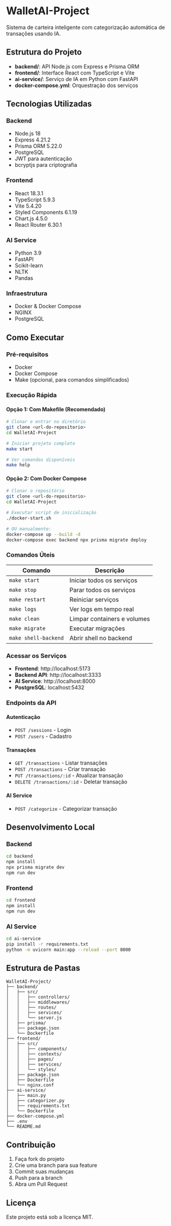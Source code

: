 # WalletAI-Project

Sistema de carteira inteligente com categorização automática de transações usando IA.

## Estrutura do Projeto

- **backend/**: API Node.js com Express e Prisma ORM
- **frontend/**: Interface React com TypeScript e Vite
- **ai-service/**: Serviço de IA em Python com FastAPI
- **docker-compose.yml**: Orquestração dos serviços

## Tecnologias Utilizadas

### Backend
- Node.js 18
- Express 4.21.2
- Prisma ORM 5.22.0
- PostgreSQL
- JWT para autenticação
- bcryptjs para criptografia

### Frontend
- React 18.3.1
- TypeScript 5.9.3
- Vite 5.4.20
- Styled Components 6.1.19
- Chart.js 4.5.0
- React Router 6.30.1

### AI Service
- Python 3.9
- FastAPI
- Scikit-learn
- NLTK
- Pandas

### Infraestrutura
- Docker & Docker Compose
- NGINX
- PostgreSQL

## Como Executar

### Pré-requisitos
- Docker
- Docker Compose
- Make (opcional, para comandos simplificados)

### Execução Rápida

#### Opção 1: Com Makefile (Recomendado)
```bash
# Clonar e entrar no diretório
git clone <url-do-repositorio>
cd WalletAI-Project

# Iniciar projeto completo
make start

# Ver comandos disponíveis
make help
```

#### Opção 2: Com Docker Compose
```bash
# Clonar o repositório
git clone <url-do-repositorio>
cd WalletAI-Project

# Executar script de inicialização
./docker-start.sh

# OU manualmente:
docker-compose up --build -d
docker-compose exec backend npx prisma migrate deploy
```

### Comandos Úteis

| Comando | Descrição |
|---------|-----------|
| `make start` | Iniciar todos os serviços |
| `make stop` | Parar todos os serviços |
| `make restart` | Reiniciar serviços |
| `make logs` | Ver logs em tempo real |
| `make clean` | Limpar containers e volumes |
| `make migrate` | Executar migrações |
| `make shell-backend` | Abrir shell no backend |

### Acessar os Serviços

- **Frontend**: http://localhost:5173
- **Backend API**: http://localhost:3333
- **AI Service**: http://localhost:8000
- **PostgreSQL**: localhost:5432

### Endpoints da API

#### Autenticação
- `POST /sessions` - Login
- `POST /users` - Cadastro

#### Transações
- `GET /transactions` - Listar transações
- `POST /transactions` - Criar transação
- `PUT /transactions/:id` - Atualizar transação
- `DELETE /transactions/:id` - Deletar transação

#### AI Service
- `POST /categorize` - Categorizar transação

## Desenvolvimento Local

### Backend
```bash
cd backend
npm install
npx prisma migrate dev
npm run dev
```

### Frontend
```bash
cd frontend
npm install
npm run dev
```

### AI Service
```bash
cd ai-service
pip install -r requirements.txt
python -m uvicorn main:app --reload --port 8000
```

## Estrutura de Pastas

```
WalletAI-Project/
├── backend/
│   ├── src/
│   │   ├── controllers/
│   │   ├── middlewares/
│   │   ├── routes/
│   │   ├── services/
│   │   └── server.js
│   ├── prisma/
│   ├── package.json
│   └── Dockerfile
├── frontend/
│   ├── src/
│   │   ├── components/
│   │   ├── contexts/
│   │   ├── pages/
│   │   ├── services/
│   │   └── styles/
│   ├── package.json
│   ├── Dockerfile
│   └── nginx.conf
├── ai-service/
│   ├── main.py
│   ├── categorizer.py
│   ├── requirements.txt
│   └── Dockerfile
├── docker-compose.yml
├── .env
└── README.md
```

## Contribuição

1. Faça fork do projeto
2. Crie uma branch para sua feature
3. Commit suas mudanças
4. Push para a branch
5. Abra um Pull Request

## Licença

Este projeto está sob a licença MIT.